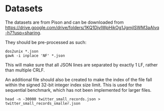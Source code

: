 # Datasets

The datasets are from Pison and can be downloaded from https://drive.google.com/drive/folders/1KQ1DjvIWpHikOg1JgmjlSWM3aAlvq-h7?usp=sharing.

They should be pre-processed as such:

```shell
dos2unix *.json
gawk -i inplace 'NF' *.json
```

This will make sure that all JSON lines are separated by exactly 1 LF, rather than multiple CRLF.

An additional file should also be created to make the index of the file fall within the signed 32-bit integer
index size limit. This is used for the sequential benchmark, which has not been implemented for larger files.

```shell
head -n -30000 twitter_small_records.json > twitter_small_records_smaller.json
```
